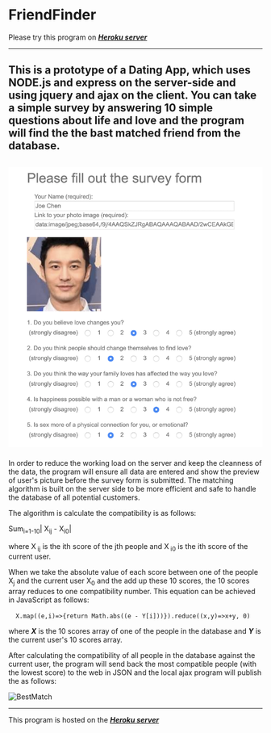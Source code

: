 # FriendFinder

Please try this program on [_**Heroku server**_](https://warm-hollows-94004.herokuapp.com)

---

This is a prototype of a Dating App, which uses NODE.js and express on the server-side and using jquery and ajax on the client. You  can take a simple survey by answering 10 simple questions about life and love and the program will find the the bast matched friend from the database. 
---
![survey form](./info/survey.png)
---
In order to reduce the working load on the server and keep the cleanness of the data, the program will ensure all data are entered and show the preview of user's picture before the survey form is submitted. The matching algorithm is built on the server side to be more efficient and safe to handle the database of all potential customers.

The algorithm is calculate the compatibility is  as follows:


Sum<sub>i=1-10</sub>| X<sub>ij</sub> - X<sub>i0</sub>| 

where X<sub> ij</sub> is the ith score of the jth people and X<sub> i0</sub> is the ith score of the current user.

When we take the absolute value of each score between one of the people X<sub>j</sub>  and the current user X<sub>0</sub> and the add up these 10  scores, the 10 scores array reduces to one compatibility number. This equation can be achieved in JavaScript as follows:

````   X.map((e,i)=>{return Math.abs((e - Y[i]))}).reduce((x,y)=>x+y, 0)   ````

where _**X**_ is the 10 scores array of one of the people in the database and _**Y**_ is the current user's 10 scores array.

After calculating the compatibility of all people in the database against the current user, the program will send back the most compatible people (with the lowest score) to the web in JSON and the local ajax program will publish the  as follows:

![BestMatch](./info/bestmatch.png)

---

This program is hosted on the [_**Heroku server**_](https://warm-hollows-94004.herokuapp.com)




